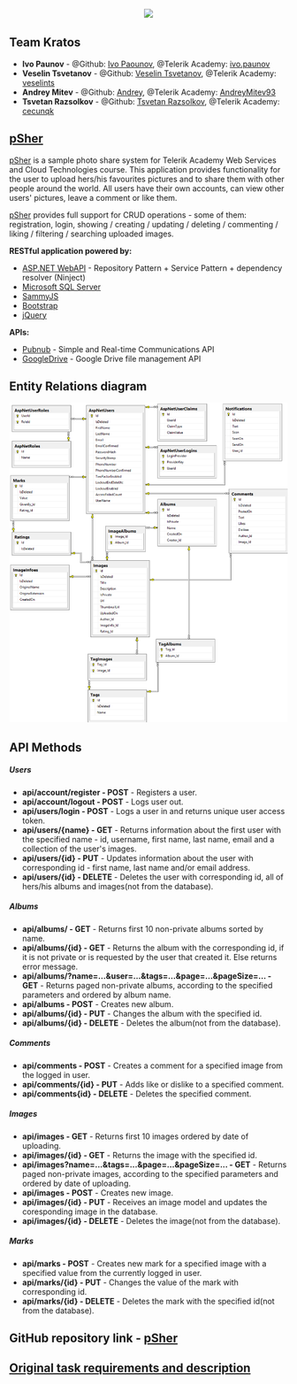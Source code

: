 ﻿<p align="center"><img src="https://avatars2.githubusercontent.com/u/15660358?v=3&s=200" height="100" /></p>

## Team Kratos

- **Ivo Paunov** - @Github: [Ivo Paounov](https://github.com/IvoPaunov), @Telerik Academy: [ivo.paunov](https://telerikacademy.com/Users/ivo.paunov)
-  **Veselin Tsvetanov** - @Github: [Veselin Tsvetanov](https://github.com/veselints), @Telerik Academy: [veselints](https://telerikacademy.com/Users/veselints)
-  **Andrey Mitev** - @Github: [Andrey](https://github.com/AndrewMitev), @Telerik Academy: [AndreyMitev93](https://telerikacademy.com/Users/AndreyMitev93)
-  **Tsvetan Razsolkov** - @Github: [Tsvetan Razsolkov](https://github.com/TsvetanRazsolkov), @Telerik Academy: [cecunqk](https://telerikacademy.com/Users/cecunqk)

## [pSher](https://github.com/Kratos-TA/pSher)

[pSher](https://github.com/Kratos-TA/pSher) is a sample photo share system for Telerik Academy Web Services and Cloud Technologies course.
  This application provides functionality for the user to upload hers/his favourites pictures and to share them with other people around the world. All users have their own accounts, can view other users' pictures, leave a comment or like them.

[pSher](https://github.com/Kratos-TA/pSher) provides full support for CRUD operations - some of them: registration, login, showing / creating / updating / deleting / commenting / liking / filtering / searching uploaded images.

**RESTful application powered by:**

- [ASP.NET WebAPI](http://www.asp.net/web-api) - Repository Pattern + Service Pattern + dependency resolver (Ninject)
- [Microsoft SQL Server](http://www.microsoft.com/en-us/server-cloud/products/sql-server/)
- [SammyJS](http://sammyjs.org/)
- [Bootstrap](http://getbootstrap.com/)
- [jQuery](http://jquery.com/)

**APIs:**

- [Pubnub](http://www.pubnub.com/) - Simple and Real-time Communications API
- [GoogleDrive](https://developers.google.com/drive/v2/reference/) - Google Drive file management API

## Entity Relations diagram

<img src="Documentation/pSher-ER-diagram.png">

## API Methods

##### Users #####
- **api/account/register - POST** - Registers a user.
- **api/account/logout - POST** - Logs user out.
- **api/users/login - POST** - Logs a user in and returns unique user access token.
- **api/users/{name} - GET** - Returns information about the first user with the specified name - id, username, first name, last name, email and a collection of the user's images.
- **api/users/{id} - PUT** - Updates information about the user with corresponding id - first name, last name and/or email address.
- **api/users/{id} - DELETE** - Deletes the user with corresponding id, all of hers/his albums and images(not from the database).

##### Albums #####
- **api/albums/ - GET** - Returns first 10 non-private albums sorted by name.
- **api/albums/{id} - GET** - Returns the album with the corresponding id, if it is not private or is requested by the user that created it. Else returns error message.
- **api/albums/?name=…&user=…&tags=…&page=…&pageSize=…  - GET** - Returns paged non-private albums, according to the specified parameters and ordered by album name.
- **api/albums - POST** - Creates new album.
- **api/albums/{id} - PUT** - Changes the album with the specified id.
- **api/albums/{id} - DELETE** - Deletes the album(not from the database).

##### Comments #####
- **api/comments - POST** - Creates a comment for a specified image from the logged in user.
- **api/comments/{id} - PUT** - Adds like or dislike to a specified comment.
- **api/comments{id} - DELETE** - Deletes the specified comment.

##### Images #####
- **api/images - GET** - Returns first 10 images ordered by date of uploading.
- **api/images/{id} - GET** - Returns the image with the specified id.
- **api/images?name=...&tags=...&page=...&pageSize=... - GET** - Returns paged non-private images, according to the specified parameters and ordered by date of uploading.
- **api/images - POST** - Creates new image.
- **api/images/{id} - PUT** - Receives an image model and updates the coresponding image in the database.
- **api/images/{id} - DELETE** - Deletes the image(not from the database).

##### Marks #####
- **api/marks - POST** - Creates new mark for a specified image with a specified value from the currently logged in user.
- **api/marks/{id} - PUT** - Changes the value of the mark with corresponding id.
- **api/marks/{id} - DELETE** - Deletes the mark with the specified id(not from the database).

## GitHub repository link - [pSher](https://github.com/Kratos-TA/pSher)

## [Original task requirements and description](https://github.com/TelerikAcademy/Web-Services-and-Cloud/tree/master/Teamwork)